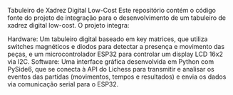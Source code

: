 Tabuleiro de Xadrez Digital Low-Cost
Este repositório contém o código fonte do projeto de integração para o desenvolvimento de um tabuleiro de xadrez digital low-cost. O projeto integra:

Hardware: Um tabuleiro digital baseado em key matrices, que utiliza switches magnéticos e diodos para detectar a presença e movimento das peças, e um microcontrolador ESP32 para controlar um display LCD 16x2 via I2C.
Software: Uma interface gráfica desenvolvida em Python com PySide6, que se conecta à API do Lichess para transmitir e analisar os eventos das partidas (movimentos, tempos e resultados) e envia os dados via comunicação serial para o ESP32.

